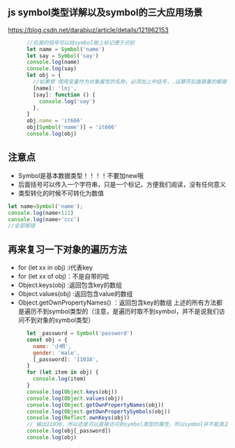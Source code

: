 

## js symbol类型详解以及symbol的三大应用场景
https://blog.csdn.net/darabiuz/article/details/121962153


``` js
      //后面的括号可以给symbol做上标记便于识别
      let name = Symbol('name')
      let say = Symbol('say')
      console.log(name)
      console.log(say)
      let obj = {
        //如果想 使用变量作为对象属性的名称，必须加上中括号，.运算符后面跟着的都是字符串
        [name]: 'lnj',
        [say]: function () {
          console.log('say')
        },
      }
      obj.name = 'it666'
      obj[Symbol('name')] = 'it666'
      console.log(obj)

```


## 注意点
- Symbol是基本数据类型！！！！不要加new哦
- 后面括号可以传入一个字符串，只是一个标记，方便我们阅读，没有任何意义
- 类型转化的时候不可转化为数值


``` js
let name=Symbol('name');
console.log(name+111)
console.log(name+'ccc')
//全部报错

```





## 再来复习一下对象的遍历方法
- for (let xx in obj) :i代表key
- for (let xx of obj)：不是自带的哈
- Object.keys(obj) :返回包含key的数组
- Object.values(obj) :返回包含value的数组
- Object.getOwnPropertyNames() ：返回包含key的数组
上述的所有方法都是遍历不到symbol类型的（注意，是遍历时取不到symbol，并不是说我们访问不到对象的symbol类型）


``` js
      let _password = Symbol('password')
      const obj = {
        name: '小明',
        gender: 'male',
        [_password]: '11038',
      }
      for (let item in obj) {
        console.log(item)
      }
      console.log(Object.keys(obj))
      console.log(Object.values(obj))
      console.log(Object.getOwnPropertyNames(obj))
      console.log(Object.getOwnPropertySymbols(obj))
      console.log(Reflect.ownKeys(obj))
      // 输出11038，所以还是可以直接访问到symbol类型的属性，所以symbol并不能真正实现私有变量的设定，所以一般只用于定义一些非私有的、但又希望只用于内部的方法
      console.log(obj[_password])
      console.log(obj)
```
